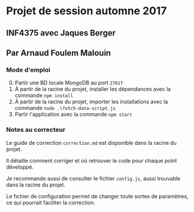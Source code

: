 # Projet de session automne 2017
## INF4375 avec Jaques Berger
## Par Arnaud Foulem Malouin

### Mode d'emploi
0. Partir une BD locale MongoDB au port `27017`
1. À partir de la racine du projet, installer les dépendances avec la commande `npm install`
2. À partir de la racine du projet, importer les installations avec la commande `node .\fetch-data-script.js`
3. Partir l'application avec la commande `npm start`

### Notes au correcteur
Le guide de correction `correction.md` est disponible dans la racine du projet.

Il détaille comment corriger et où retrouver le code pour chaque point développé.

Je recommande aussi de consulter le fichier `config.js`, aussi trouvable dans la racine du projet.

Le fichier de configuration permet de changer toute sortes de paramètres, ce qui pourrait faciliter la correction.